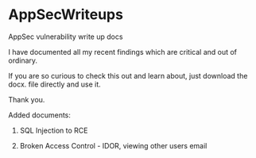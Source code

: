 # AppSecWriteups

AppSec vulnerability write up docs

I have documented all my recent findings which are critical and out of ordinary. 

If you are so curious to check this out and learn about, just download the docx. file directly and use it. 

Thank you.

Added documents:

 1. SQL Injection to RCE
 
 2. Broken Access Control - IDOR, viewing other users email 



